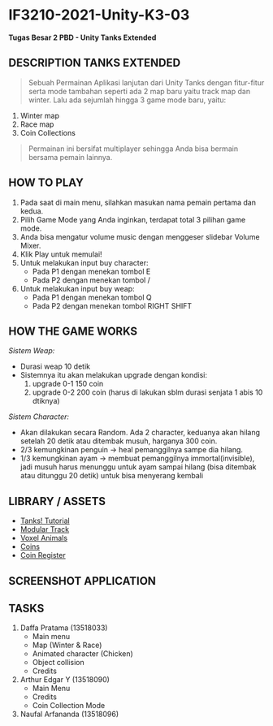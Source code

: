 # IF3210-2021-Unity-K3-03
**Tugas Besar 2 PBD - Unity Tanks Extended**

## DESCRIPTION TANKS EXTENDED
> Sebuah Permainan Aplikasi lanjutan dari Unity Tanks dengan fitur-fitur serta mode tambahan seperti ada 2 map baru yaitu track map dan winter. Lalu ada sejumlah hingga 3 game mode baru, yaitu:
1. Winter map
2. Race map
3. Coin Collections
>Permainan ini bersifat multiplayer sehingga Anda bisa bermain bersama pemain lainnya.

## HOW TO PLAY
1. Pada saat di main menu, silahkan masukan nama pemain pertama dan kedua.
2. Pilih Game Mode yang Anda inginkan, terdapat total 3 pilihan game mode.
3. Anda bisa mengatur volume music dengan menggeser slidebar Volume Mixer.
4. Klik Play untuk memulai!
5. Untuk melakukan input buy character:
    - Pada P1 dengan menekan tombol E
    - Pada P2 dengan menekan tombol /
6. Untuk melakukan input buy weap:
    - Pada P1 dengan menekan tombol Q
    - Pada P2 dengan menekan tombol RIGHT SHIFT

## HOW THE GAME WORKS
*Sistem Weap:*
- Durasi weap 10 detik
- Sistemnya itu akan melakukan upgrade dengan kondisi:
    1. upgrade 0-1 150 coin
    2. upgrade 0-2 200 coin (harus di lakukan sblm durasi senjata 1 abis 10 dtiknya)

*Sistem Character:*
- Akan dilakukan secara Random.  Ada 2 character, keduanya akan hilang setelah 20 detik atau ditembak musuh, harganya 300 coin.
- 2/3 kemungkinan penguin -> heal pemanggilnya sampe dia hilang.
- 1/3 kemungkinan ayam -> membuat pemanggilnya immortal(invisible), jadi musuh harus menunggu untuk  ayam sampai hilang (bisa ditembak atau ditunggu 20 detik) untuk  bisa menyerang kembali

## LIBRARY / ASSETS
- [Tanks! Tutorial](https://assetstore.unity.com/packages/essentials/tutorial-projects/tanks-tutorial-46209)
- [Modular Track](https://assetstore.unity.com/packages/3d/environments/modular-track-85356)
- [Voxel Animals](https://assetstore.unity.com/packages/3d/characters/animals/5-animated-voxel-animals-145754)
- [Coins](https://assetstore.unity.com/packages/2d/environments/animated-2d-coins-22097#content)
- [Coin Register](https://freesound.org/people/Benboncan/sounds/91924/)

## SCREENSHOT APPLICATION

## TASKS
1. Daffa Pratama (13518033)
    - Main menu
    - Map (Winter & Race)
    - Animated character (Chicken)
    - Object collision
    - Credits
2. Arthur Edgar Y (13518090)
    - Main Menu
    - Credits
    - Coin Collection Mode
3. Naufal Arfananda (13518096)
